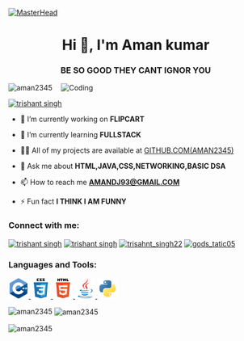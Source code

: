 [![MasterHead](https://media.licdn.com/dms/image/D563DAQFIJGy_J4EvYA/image-scale_191_1128/0/1666883668428?e=1675425600&v=beta&t=q5S0E-n5z-gDvzZPdOvK7oorksu-JESWk3DdbbvU2ss)](https://codegrills.in)
<h1 align="center">Hi 👋, I'm Aman kumar</h1>
<h3 align="center">BE SO GOOD THEY CANT IGNOR YOU</h3>
<img align="right" alt="Coding" width="400" src="https://media.tenor.com/rePDfDWO3XoAAAAd/hacking.gif">

<p align="left"> <img src="https://komarev.com/ghpvc/?username=aman2345&label=Profile%20views&color=0e75b6&style=flat" alt="aman2345" /> </p>

<p align="left"> <a href="https://twitter.com/trishant singh" target="blank"><img src="https://img.shields.io/twitter/follow/trishant singh?logo=twitter&style=for-the-badge" alt="trishant singh" /></a> </p>

- 🔭 I’m currently working on **FLIPCART**

- 🌱 I’m currently learning **FULLSTACK**

- 👨‍💻 All of my projects are available at [GITHUB.COM(AMAN2345)](GITHUB.COM(AMAN2345))

- 💬 Ask me about **HTML,JAVA,CSS,NETWORKING,BASIC DSA**

- 📫 How to reach me **AMANDJ93@GMAIL.COM**

- ⚡ Fun fact **I THINK I AM FUNNY**

<h3 align="left">Connect with me:</h3>
<p align="left">
<a href="https://twitter.com/trishant singh" target="blank"><img align="center" src="https://raw.githubusercontent.com/rahuldkjain/github-profile-readme-generator/master/src/images/icons/Social/twitter.svg" alt="trishant singh" height="30" width="40" /></a>
<a href="https://fb.com/trishant singh" target="blank"><img align="center" src="https://raw.githubusercontent.com/rahuldkjain/github-profile-readme-generator/master/src/images/icons/Social/facebook.svg" alt="trishant singh" height="30" width="40" /></a>
<a href="https://instagram.com/trisahnt_singh22" target="blank"><img align="center" src="https://raw.githubusercontent.com/rahuldkjain/github-profile-readme-generator/master/src/images/icons/Social/instagram.svg" alt="trisahnt_singh22" height="30" width="40" /></a>
<a href="https://www.youtube.com/c/gods_tatic05" target="blank"><img align="center" src="https://raw.githubusercontent.com/rahuldkjain/github-profile-readme-generator/master/src/images/icons/Social/youtube.svg" alt="gods_tatic05" height="30" width="40" /></a>
</p>

<h3 align="left">Languages and Tools:</h3>
<p align="left"> <a href="https://www.w3schools.com/cpp/" target="_blank" rel="noreferrer"> <img src="https://raw.githubusercontent.com/devicons/devicon/master/icons/cplusplus/cplusplus-original.svg" alt="cplusplus" width="40" height="40"/> </a> <a href="https://www.w3schools.com/css/" target="_blank" rel="noreferrer"> <img src="https://raw.githubusercontent.com/devicons/devicon/master/icons/css3/css3-original-wordmark.svg" alt="css3" width="40" height="40"/> </a> <a href="https://www.w3.org/html/" target="_blank" rel="noreferrer"> <img src="https://raw.githubusercontent.com/devicons/devicon/master/icons/html5/html5-original-wordmark.svg" alt="html5" width="40" height="40"/> </a> <a href="https://www.java.com" target="_blank" rel="noreferrer"> <img src="https://raw.githubusercontent.com/devicons/devicon/master/icons/java/java-original.svg" alt="java" width="40" height="40"/> </a> <a href="https://www.python.org" target="_blank" rel="noreferrer"> <img src="https://raw.githubusercontent.com/devicons/devicon/master/icons/python/python-original.svg" alt="python" width="40" height="40"/> </a> </p>

<p><img align="left" src="https://github-readme-stats.vercel.app/api/top-langs?username=aman2345&show_icons=true&locale=en&layout=compact" alt="aman2345" /></p>

<p>&nbsp;<img align="center" src="https://github-readme-stats.vercel.app/api?username=aman2345&show_icons=true&locale=en" alt="aman2345" /></p>

<p><img align="center" src="https://github-readme-streak-stats.herokuapp.com/?user=aman2345&" alt="aman2345" /></p>
